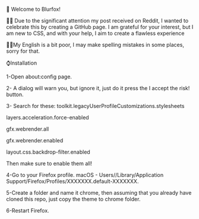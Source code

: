 🚀 Welcome to Blurfox!

👍🏻 Due to the significant attention my post received on Reddit, I wanted to celebrate this by creating a GitHub page. I am grateful for your interest, but I am new to CSS, and with your help, I aim to create a flawless experience

🙌🏻My English is a bit poor, I may make spelling mistakes in some places, sorry for that.

⌚️Installation

1-Open about:config page.

2- A dialog will warn you, but ignore it, just do it press the I accept the risk! button.

3- Search for these:
  toolkit.legacyUserProfileCustomizations.stylesheets
  
  layers.acceleration.force-enabled
  
  gfx.webrender.all
  
  gfx.webrender.enabled
  
  layout.css.backdrop-filter.enabled

Then make sure to enable them all!

4-Go to your Firefox profile.
macOS - Users/<USERNAME>/Library/Application Support/Firefox/Profiles/XXXXXXX.default-XXXXXXX.

5-Create a folder and name it chrome, then assuming that you already have cloned this repo, just copy the theme to chrome folder.

6-Restart Firefox.

